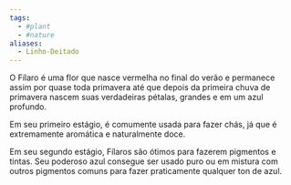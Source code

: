```yaml
---
tags: 
  - #plant
  - #nature
aliases: 
  - Linho-Deitado
---
```


O Fílaro é uma flor que nasce vermelha no final do verão e permanece assim por quase toda primavera até que depois da primeira chuva de primavera nascem suas verdadeiras pétalas, grandes e em um azul profundo. 

Em seu primeiro estágio, é comumente usada para fazer chás, já que é extremamente aromática e naturalmente doce.

Em seu segundo estágio, Fílaros são ótimos para fazerem pigmentos e tintas. Seu poderoso azul consegue ser usado puro ou em mistura com outros pigmentos comuns para fazer praticamente qualquer ton de azul.